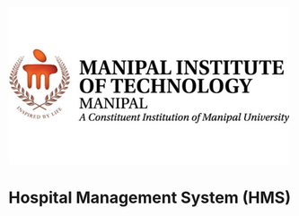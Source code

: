 <p>
  <img src="https://github.com/abhi-mike-g/Not_Dead_Yet_DBMS/blob/main/Logos/1580212114-2.jpg"width="500">
</p>

# Hospital Management System (HMS)
